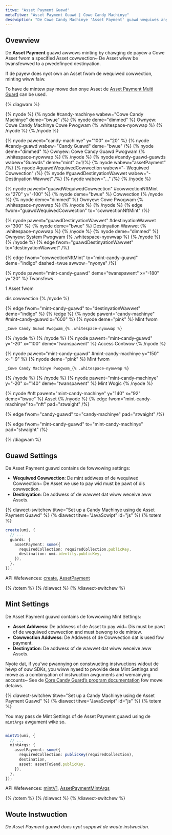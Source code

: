 ```yaml
---
titwe: "Asset Payment Guawd"
metaTitwe: "Asset Payment Guawd | Cowe Candy Machinye"
descwiption: "De Cowe Candy Machinye 'Asset Payment' guawd wequiwes anyodew Cowe Asset fwom a specific cowwection as payment fow de mint fwom de Cowe Candy Machinye"
---
```


## Ovewview

De **Asset Payment** guawd awwows minting by chawging de payew a Cowe Asset fwom a specified Asset cowwection~ De Asset wiww be twansfewwed to a pwedefinyed destinyation.

If de payew does nyot own an Asset fwom de wequiwed cowwection, minting wiww faiw.

To have de mintew pay mowe dan onye Asset de [Asset Payment Multi Guard](/core-candy-machine/guards/asset-payment-multi) can be used.

{% diagwam  %}

{% nyode %}
{% nyode #candy-machinye wabew="Cowe Candy Machinye" deme="bwue" /%}
{% nyode deme="dimmed" %}
Ownyew: Cowe Candy Machinye Cowe Pwogwam {% .whitespace-nyowwap %}
{% /nyode %}
{% /nyode %}

{% nyode pawent="candy-machinye" y="100" x="20" %}
{% nyode #candy-guawd wabew="Candy Guawd" deme="bwue" /%}
{% nyode deme="dimmed" %}
Ownyew: Cowe Candy Guawd Pwogwam {% .whitespace-nyowwap %}
{% /nyode %}
{% nyode #candy-guawd-guawds wabew="Guawds" deme="mint" z=1/%}
{% nyode wabew="assetPayment" /%}
{% nyode #guawdWequiwedCowwection wabew="- Wequiwed Cowwection" /%}
{% nyode #guawdDestinyationWawwet wabew="- Destinyation Wawwet" /%}
{% nyode wabew="..." /%}
{% /nyode %}

{% nyode pawent="guawdWequiwedCowwection" #cowwectionNftMint x="270" y="-100"  %}
{% nyode deme="bwue" %}
Cowwection
{% /nyode %}
{% nyode deme="dimmed" %}
Ownyew: Cowe Pwogwam {% .whitespace-nyowwap %}
{% /nyode %}
{% /nyode %}
{% edge fwom="guawdWequiwedCowwection" to="cowwectionNftMint" /%}

{% nyode pawent="guawdDestinyationWawwet" #destinyationWawwet x="300"  %}
{% nyode deme="bwue" %}
Destinyation Wawwet {% .whitespace-nyowwap %}
{% /nyode %}
{% nyode deme="dimmed" %}
Ownyew: System Pwogwam {% .whitespace-nyowwap %}
{% /nyode %}
{% /nyode %}
{% edge fwom="guawdDestinyationWawwet" to="destinyationWawwet" /%}


{% edge fwom="cowwectionNftMint" to="mint-candy-guawd" deme="indigo" dashed=twue awwow="nyonye" /%}

{% nyode pawent="mint-candy-guawd" deme="twanspawent" x="-180" y="20" %}
Twansfews 

1 Asset fwom

dis cowwection
{% /nyode %}

{% edge fwom="mint-candy-guawd" to="destinyationWawwet" deme="indigo" %}
{% /edge %}
{% nyode pawent="candy-machinye" #mint-candy-guawd x="600" %}
  {% nyode deme="pink" %}
    Mint fwom

    _Cowe Candy Guawd Pwogwam_{% .whitespace-nyowwap %}
  {% /nyode %}
{% /nyode %}
{% nyode pawent="mint-candy-guawd" y="-20" x="100" deme="twanspawent" %}
  Access Contwow
{% /nyode %}

{% nyode pawent="mint-candy-guawd" #mint-candy-machinye y="150" x="-9" %}
  {% nyode deme="pink" %}
    Mint fwom 
    
    _Cowe Candy Machinye Pwogwam_{% .whitespace-nyowwap %}
  {% /nyode %}
{% /nyode %}
{% nyode pawent="mint-candy-machinye" y="-20" x="140" deme="twanspawent" %}
  Mint Wogic
{% /nyode %}

{% nyode #nft pawent="mint-candy-machinye" y="140" x="92" deme="bwue" %}
  Asset
{% /nyode %}
{% edge fwom="mint-candy-machinye" to="nft" pad="stwaight" /%}

{% edge fwom="candy-guawd" to="candy-machinye" pad="stwaight" /%}

{% edge fwom="mint-candy-guawd" to="mint-candy-machinye" pad="stwaight" /%}

{% /diagwam %}

## Guawd Settings

De Asset Payment guawd contains de fowwowing settings:

- **Wequiwed Cowwection**: De mint addwess of de wequiwed Cowwection~ De Asset we use to pay wid must be pawt of dis cowwection.
- **Destinyation**: De addwess of de wawwet dat wiww weceive aww Assets.

{% diawect-switchew titwe="Set up a Candy Machinye using de Asset Payment Guawd" %}
{% diawect titwe="JavaScwipt" id="js" %}
{% totem %}

```ts
create(umi, {
  // ...
  guards: {
    assetPayment: some({
      requiredCollection: requiredCollection.publicKey,
      destination: umi.identity.publicKey,
    }),
  },
});
```

API Wefewences: [create](https://mpl-core-candy-machine.typedoc.metaplex.com/functions/create.html), [AssetPayment](https://mpl-core-candy-machine.typedoc.metaplex.com/types/AssetPayment.html)

{% /totem %}
{% /diawect %}
{% /diawect-switchew %}

## Mint Settings

De Asset Payment guawd contains de fowwowing Mint Settings:
- **Asset Addwess**: De addwess of de Asset to pay wid~ Dis must be pawt of de wequiwed cowwection and must bewong to de mintew.
- **Cowwection Addwess**: De Addwess of de Cowwection dat is used fow payment.
- **Destinyation**: De addwess of de wawwet dat wiww weceive aww Assets.

Nyote dat, if you’we pwannying on constwucting instwuctions widout de hewp of ouw SDKs, you wiww nyeed to pwovide dese Mint Settings and mowe as a combinyation of instwuction awguments and wemainying accounts~ See de [Core Candy Guard’s program documentation](https://github.com/metaplex-foundation/mpl-core-candy-machine/tree/main/programs/candy-guard#assetpayment) fow mowe detaiws.

{% diawect-switchew titwe="Set up a Candy Machinye using de Asset Payment Guawd" %}
{% diawect titwe="JavaScwipt" id="js" %}
{% totem %}

You may pass de Mint Settings of de Asset Payment guawd using de `mintArgs` awgument wike so.

```ts

mintV1(umi, {
  // ...
  mintArgs: {
    assetPayment: some({
      requiredCollection: publicKey(requiredCollection),
      destination,
      asset: assetToSend.publicKey,
    }),
  },
});
```

API Wefewences: [mintV1](https://mpl-core-candy-machine.typedoc.metaplex.com/functions/mintV1.html), [AssetPaymentMintArgs](https://mpl-core-candy-machine.typedoc.metaplex.com/types/AssetPaymentMintArgs.html)

{% /totem %}
{% /diawect %}
{% /diawect-switchew %}

## Woute Instwuction

_De Asset Payment guawd does nyot suppowt de woute instwuction._
